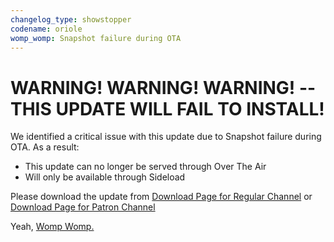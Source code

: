 ```yaml
---
changelog_type: showstopper
codename: oriole
womp_womp: Snapshot failure during OTA
---
```


# WARNING! WARNING! WARNING! -- THIS UPDATE WILL **FAIL TO INSTALL!**

We identified a critical issue with this update due to Snapshot failure during OTA. As a result:

- This update can no longer be served through Over The Air
- Will only be available through Sideload

Please download the update from [Download Page for Regular Channel](https://get.hentaios.com/latestbuild?codename={{codename}}) or [Download Page for Patron Channel](https://get.hentaios.com/latestbuild?codename={{codename}}&patreon=true)

Yeah, [Womp Womp.](https://music.youtube.com/watch?v=FnbRek-NuT4)
